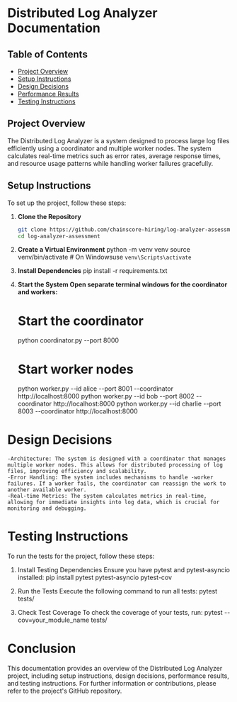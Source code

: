 # Distributed Log Analyzer Documentation

## Table of Contents
- [Project Overview](#project-overview)
- [Setup Instructions](#setup-instructions)
- [Design Decisions](#design-decisions)
- [Performance Results](#performance-results)
- [Testing Instructions](#testing-instructions)

## Project Overview
The Distributed Log Analyzer is a system designed to process large log files efficiently using a coordinator and multiple worker nodes. The system calculates real-time metrics such as error rates, average response times, and resource usage patterns while handling worker failures gracefully.

## Setup Instructions
To set up the project, follow these steps:

1. **Clone the Repository**
   ```bash
   git clone https://github.com/chainscore-hiring/log-analyzer-assessment
   cd log-analyzer-assessment

2. **Create a Virtual Environment**
    python -m venv venv
    source venv/bin/activate  # On Windowsuse `venv\Scripts\activate`

3. **Install Dependencies**
    pip install -r requirements.txt

4. **Start the System Open separate terminal windows for the coordinator and workers:**
    # Start the coordinator
    python coordinator.py --port 8000

    # Start worker nodes
    python worker.py --id alice --port 8001 --coordinator http://localhost:8000
    python worker.py --id bob --port 8002 --coordinator http://localhost:8000
    python worker.py --id charlie --port 8003 --coordinator http://localhost:8000

# Design Decisions
    -Architecture: The system is designed with a coordinator that manages multiple worker nodes. This allows for distributed processing of log files, improving efficiency and scalability.
    -Error Handling: The system includes mechanisms to handle -worker failures. If a worker fails, the coordinator can reassign the work to another available worker.
    -Real-time Metrics: The system calculates metrics in real-time, allowing for immediate insights into log data, which is crucial for monitoring and debugging.

# Testing Instructions
To run the tests for the project, follow these steps:
1. Install Testing Dependencies Ensure you have pytest and pytest-asyncio installed:
pip install pytest pytest-asyncio pytest-cov

2. Run the Tests Execute the following command to run all tests:
pytest tests/

3. Check Test Coverage To check the coverage of your tests, run:
pytest --cov=your_module_name tests/

# Conclusion
This documentation provides an overview of the Distributed Log Analyzer project, including setup instructions, design decisions, performance results, and testing instructions. For further information or contributions, please refer to the project's GitHub repository.

